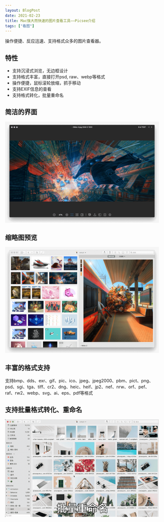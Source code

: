 ```yaml
---
layout: BlogPost
date: 2021-02-23
title: Mac强大而快速的图片查看工具——Picsee介绍
tags: ["看图"]
---
```


操作便捷、反应迅速、支持格式众多的图片查看器。<!-- more -->

## 特性
- 支持沉浸式浏览，无边框设计
- 支持格式丰富，直接打开psd, raw、webp等格式
- 操作便捷，鼠标滚轮放缩，抓手移动
- 支持EXIF信息的查看
- 支持格式转化，批量重命名

## 简洁的界面

![see](./images/Picsee_see/see.png)

## 缩略图预览 

![thumb](./images/Picsee_see/thumb.png)

## 丰富的格式支持

支持bmp、dds、exr、gif、pic、ico、jpeg、jpeg2000、pbm、pict、png、psd、sgi、tga、tiff、cr2、dng、heic、heif、jp2、nef、nrw、orf、pef、raf、rw2、webp、svg、ai、eps、pdf等格式

## 支持批量格式转化、重命名

![rename](./images/Picsee_see/batch_rename.gif)
